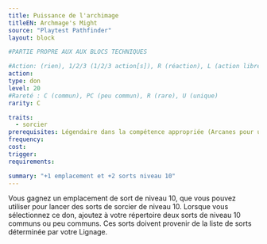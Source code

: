 ```yaml
---
title: Puissance de l'archimage
titleEN: Archmage's Might
source: "Playtest Pathfinder"
layout: block

#PARTIE PROPRE AUX AUX BLOCS TECHNIQUES

#Action: (rien), 1/2/3 (1/2/3 action[s]), R (réaction), L (action libre)
action: 
type: don
level: 20
#Rareté : C (commun), PC (peu commun), R (rare), U (unique)
rarity: C

traits:
  - sorcier
prerequisites: Légendaire dans la compétence appropriée (Arcanes pour un lanceur de sorts arcaniques, Nature pour un lanceur de sorts primaires, Occultisme pour un lanceur de sorts occultes, Religion pour un lanceur de sorts divins)
frequency: 
cost:
trigger: 
requirements: 

summary: "+1 emplacement et +2 sorts niveau 10"
---
```


Vous gagnez un emplacement de sort de niveau 10, que vous pouvez utiliser pour lancer des sorts de sorcier de niveau 10. Lorsque vous sélectionnez ce don, ajoutez à votre répertoire deux sorts de niveau 10 communs ou peu communs. Ces sorts doivent provenir de la liste de sorts déterminée par votre Lignage.
